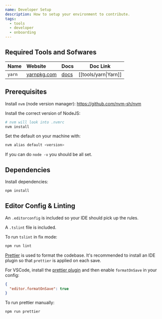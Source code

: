 ```yaml
---
name: Developer Setup
description: How to setup your environment to contribute.
tags:
  - tools
  - developer
  - onboarding
---
```


<DocHeader props={props}/>

## Required Tools and Sofwares

| Name   | Website                                             | Docs                                        | Doc Link             |
| :----- | :-------------------------------------------------- | :------------------------------------------ | -------------------- |
| `yarn` | [yarnpkg.com](https://classic.yarnpkg.com/lang/en/) | [docs](https://classic.yarnpkg.com/en/docs) | [[tools/yarn\|Yarn]] |

## Prerequisites

Install `nvm` (node version manager): https://github.com/nvm-sh/nvm

Install the correct version of NodeJS:

```bash
# nvm will look into .nvmrc
nvm install
```

Set the default on your machine with:

```bash
nvm alias default <version>
```

If you can do `node -v` you should be all set.

## Dependencies

Install dependencies:

```bash
npm install
```

## Editor Config & Linting

An `.editorconfig` is included so your IDE should pick up the rules.

A `.tslint` file is included.

To run `tslint` in fix mode:

```bash
npm run lint
```

[Prettier](https://prettier.io/) is used to format the codebase. It's
recommended to install an IDE plugin so that `prettier` is applied on each save.

For VSCode, install the
[prettier plugin](https://marketplace.visualstudio.com/items?itemName=esbenp.prettier-vscode)
and then enable `formatOnSave` in your config:

```json
{
  "editor.formatOnSave": true
}
```

To run prettier manually:

```bash
npm run prettier
```

